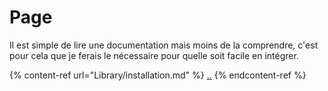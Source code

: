 # Page

Il est simple de lire une documentation mais moins de la comprendre, c'est pour cela que je ferais le nécessaire pour quelle soit facile en intégrer.

{% content-ref url="Library/installation.md" %}
[..](library/installation.md)
{% endcontent-ref %}
